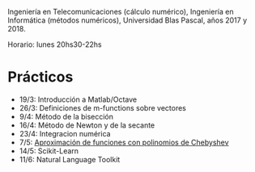 Ingeniería en Telecomunicaciones (cálculo numérico), Ingeniería en
Informática (métodos numéricos), Universidad Blas Pascal, años 2017 y 2018.

Horario: lunes 20hs30-22hs

Prácticos
=========

  * 19/3: Introducción a Matlab/Octave
  * 26/3: Definiciones de m-functions sobre vectores
  * 9/4: Método de la bisección
  * 16/4: Método de Newton y de la secante
  * 23/4: Integracion numérica
  * 7/5: [Aproximación de funciones con polinomios de Chebyshev](practico06.html)
  * 14/5: Scikit-Learn
  * 11/6: Natural Language Toolkit

